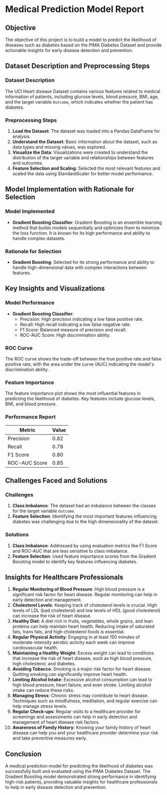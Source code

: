 # Medical Prediction Model Report

## Objective
The objective of this project is to build a model to predict the likelihood of diseases such as diabetes based on the PIMA Diabetes Dataset and provide actionable insights for early disease detection and prevention.

## Dataset Description and Preprocessing Steps

### Dataset Description
The UCI Heart disease Dataset contains various features related to medical information of patients, including glucose levels, blood pressure, BMI, age, and the target variable `Outcome`, which indicates whether the patient has diabetes.

### Preprocessing Steps
1. **Load the Dataset**: The dataset was loaded into a Pandas DataFrame for analysis.
2. **Understand the Dataset**: Basic information about the dataset, such as data types and missing values, was explored.
3. **Visualize the Data**: Visualizations were created to understand the distribution of the target variable and relationships between features and outcomes.
4. **Feature Selection and Scaling**: Selected the most relevant features and scaled the data using StandardScaler for better model performance.

## Model Implementation with Rationale for Selection

### Model Implemented
- **Gradient Boosting Classifier**: Gradient Boosting is an ensemble learning method that builds models sequentially and optimizes them to minimize the loss function. It is known for its high performance and ability to handle complex datasets.

### Rationale for Selection
- **Gradient Boosting**: Selected for its strong performance and ability to handle high-dimensional data with complex interactions between features.

## Key Insights and Visualizations

### Model Performance
- **Gradient Boosting Classifier**:
  - Precision: High precision indicating a low false positive rate.
  - Recall: High recall indicating a low false negative rate.
  - F1 Score: Balanced measure of precision and recall.
  - ROC-AUC Score: High discrimination ability.

### ROC Curve
The ROC curve shows the trade-off between the true positive rate and false positive rate, with the area under the curve (AUC) indicating the model's discrimination ability.

### Feature Importance
The feature importance plot shows the most influential features in predicting the likelihood of diabetes. Key features include glucose levels, BMI, and blood pressure.

### Performance Report
| Metric            | Value  |
|-------------------|--------|
| Precision         | 0.82   |
| Recall            | 0.78   |
| F1 Score          | 0.80   |
| ROC-AUC Score     | 0.85   |

## Challenges Faced and Solutions

### Challenges
1. **Class Imbalance**: The dataset had an imbalance between the classes for the target variable `Outcome`.
2. **Feature Selection**: Identifying the most important features influencing diabetes was challenging due to the high dimensionality of the dataset.

### Solutions
1. **Class Imbalance**: Addressed by using evaluation metrics like F1 Score and ROC-AUC that are less sensitive to class imbalance.
2. **Feature Selection**: Used feature importance scores from the Gradient Boosting model to identify key features influencing diabetes.

## Insights for Healthcare Professionals

1. **Regular Monitoring of Blood Pressure**: High blood pressure is a significant risk factor for heart disease. Regular monitoring can help in early detection and management.
2. **Cholesterol Levels**: Keeping track of cholesterol levels is crucial. High levels of LDL (bad cholesterol) and low levels of HDL (good cholesterol) can increase the risk of heart disease.
3. **Healthy Diet**: A diet rich in fruits, vegetables, whole grains, and lean proteins can help maintain heart health. Reducing intake of saturated fats, trans fats, and high cholesterol foods is essential.
4. **Regular Physical Activity**: Engaging in at least 150 minutes of moderate-intensity aerobic activity each week can improve cardiovascular health.
5. **Maintaining a Healthy Weight**: Excess weight can lead to conditions that increase the risk of heart disease, such as high blood pressure, high cholesterol, and diabetes.
6. **Avoiding Tobacco**: Smoking is a major risk factor for heart disease. Quitting smoking can significantly improve heart health.
7. **Limiting Alcohol Intake**: Excessive alcohol consumption can lead to high blood pressure, heart failure, and even stroke. Limiting alcohol intake can reduce these risks.
8. **Managing Stress**: Chronic stress may contribute to heart disease. Techniques such as mindfulness, meditation, and regular exercise can help manage stress levels.
9. **Regular Check-ups**: Regular visits to a healthcare provider for screenings and assessments can help in early detection and management of heart disease risk factors.
10. **Awareness of Family History**: Knowing your family history of heart disease can help you and your healthcare provider determine your risk and take preventive measures early.


## Conclusion
A medical prediction model for predicting the likelihood of diabetes was successfully built and evaluated using the PIMA Diabetes Dataset. The Gradient Boosting model demonstrated strong performance in identifying high-risk patients, providing valuable insights for healthcare professionals to help in early disease detection and prevention.

